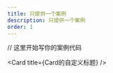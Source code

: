 ```yaml
---
title: 只提供一个案例
description: 只提供一个案例
order: 1
---
```


// 这里开始写你的案例代码

<Card title={<span>Card的自定义标题</span>} />
<n-avatar src="https://gw.alipayobjects.com/zos/alicdn/HJtErOC0O/avatar.png" />
